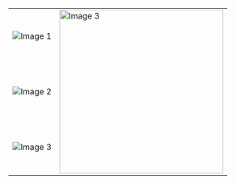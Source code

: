 
<table style="border-collapse: collapse;" align="center" >
  <tr>
    <td>
        <img src="https://skillicons.dev/icons?i=java,python,c,cs,cpp,javascript,typescript" alt="Image 1" >
    </td>
    <td rowspan="3">
      <img width="324" src="https://github-readme-stats.vercel.app/api/top-langs/?username=RaduCruceat&langs_count=12&hide_progress=false&layout=compact&theme=codeSTACKr&border_radius=10&size_weight=0.5&hide=c++&exclude_repo=Submarine3DModel&count_weight=0.5&exclude_repo=github-readme-stats" alt="Image 3" >
    </td>
  </tr>
  <tr>
    <td>
      <img src="https://skillicons.dev/icons?i=github,vite,angular,react,bootstrap,html,css" alt="Image 2" >
    </td>
  </tr>
  <tr>
    <td>
      <img src="https://skillicons.dev/icons?i=linux,mysql,gradle,firebase,vue,nodejs,pinia" alt="Image 3" >
    </td>
  </tr>
</table>

